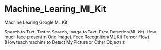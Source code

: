 # Machine_Learing_Ml_Kit
Machine Learing Google ML Kit

Speech to Text,
Text to Speech,
Image to Text,
Face Detection(ML kit) (How much face present in One Image),
Fece Recognition(ML Kit Tensor Flow) (How teach machine to Detect My Picture or Other Object) 
z
